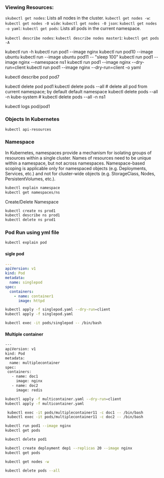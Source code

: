 
### Viewing Resources:
`skubectl get nodes`: Lists all nodes in the cluster.
`kubectl get nodes -w`: 
`kubectl get nodes -0 wide`: 
`kubectl get nodes -0 json`:
`kubectl get nodes -o yaml`:
`kubectl get pods`: Lists all pods in the current namespace.

`kubectl describe nodes`: 
`kubectl describe nodes master1`: 
`kubectl get pods -A`


kubectl run -h
kubectl run pod1 --image nginx
kubectl run pod10 --image ubuntu
kubectl run --image ubuntu pod11 -- "sleep 100"
kubectl run pod1 --image nginx --namespace ns1
kubectl run pod1 --image nginx --dry-run=client
kubectl run pod1 --image nginx --dry-run=client -o yaml

kubectl describe pod pod7

kubectl delete pod pod1
kubectl delete pods --all  # delete all pod from current namespace; by default default namespace
kubectl delete pods --all -n kube-system # 
kubectl delete pods --all -n ns1


kubectl logs pod/pod1


### Objects In Kubernetes
```bash
kubectl api-resources
```

### Namespace 
In Kubernetes, namespaces provide a mechanism for isolating groups of resources within a single cluster. Names of resources need to be unique within a namespace, but not across namespaces. Namespace-based scoping is applicable only for namespaced objects (e.g. Deployments, Services, etc.) and not for cluster-wide objects (e.g. StorageClass, Nodes, PersistentVolumes, etc.).
```bash
kubectl explain namespace
kubectl get namespaces/ns
```
Create/Delete Namespace
```bash
kubectl create ns prod1
kubectl describe ns prod1
kubectl delete ns prod1
```


### Pod Run using yml file 
```bash
kubectl explain pod
```

#### sigle pod
```yml
---
apiVersion: v1
kind: Pod
metadata:
  name: singlepod
spec:
  containers:
    - name: container1
      image: httpd
```
```bash
kubectl apply -f singlepod.yaml --dry-run=client
kubectl apply -f singlepod.yaml
```
```bash
kubectl exec -it pods/singlepod -- /bin/bash
```

#### Multiple container
```bash
---
apiVersion: v1
kind: Pod
metadata:
  name: multiplecontainer
spec:
 containers:
   - name: doc1
     image: nginx
   - name: doc2
     image: redis
```
```bash
kubectl apply -f multicontainer.yaml --dry-run=client
kubectl apply -f multicontainer.yaml
```
```bash
 kubectl exec -it pods/multiplecontainer11 -c doc1 -- /bin/bash
 kubectl exec -it pods/multiplecontainer11 -c doc2 -- /bin/bash
```







```bash
kubectl run pod1 --image nginx
kubectl get pods

kubectl delete pod1

kubectl create deployment dep1 --replicas 20 --image nginx
kubectl get pods

kubectl get nodes -w
```

```bash
kubectl delete pods --all
```
